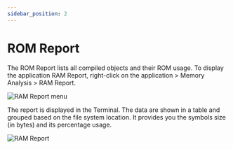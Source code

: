 ```yaml
---
sidebar_position: 2
---
```

# ROM Report

The ROM Report lists all compiled objects and their ROM usage.
To display the application RAM Report, right-click on the application > Memory Analysis > RAM Report.

![RAM Report menu](/img/zw/memory-analysis/zw_romreport-menu.png)

The report is displayed in the Terminal. The data are shown in a table and grouped based on the file 
system location. It provides you the symbols size (in bytes) and its percentage usage.

![RAM Report](/img/zw/memory-analysis/zw_romreport.png)

